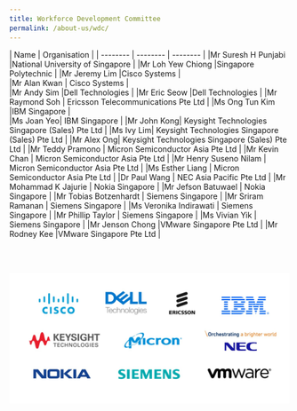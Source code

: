 ```yaml
---
title: Workforce Development Committee
permalink: /about-us/wdc/
---
```

| Name | Organisation | 
| -------- | -------- |  -------- | 
|Mr Suresh H Punjabi     |National University of Singapore     | 
|Mr Loh Yew Chiong     |Singapore Polytechnic     | 
|Mr Jeremy Lim     |Cisco Systems  |  
|Mr Alan Kwan     | Cisco Systems |  
|Mr Andy Sim     |Dell Technologies     | 
|Mr Eric Seow     |Dell Technologies     | 
|Mr Raymond Soh     | Ericsson Telecommunications Pte Ltd | 
|Ms Ong Tun Kim |IBM Singapore     |  
|Ms Joan Yeo| IBM Singapore     |
|Mr John Kong| Keysight Technologies Singapore (Sales) Pte Ltd |
|Ms Ivy Lim| Keysight Technologies Singapore (Sales) Pte Ltd |
|Mr Alex Ong| Keysight Technologies Singapore (Sales) Pte Ltd |
|Mr Teddy Pramono     | Micron Semiconductor Asia Pte Ltd  | 
|Mr Kevin Chan     | Micron Semiconductor Asia Pte Ltd  | 
|Mr Henry Suseno Nilam     | Micron Semiconductor Asia Pte Ltd | 
|Ms Esther Liang | Micron Semiconductor Asia Pte Ltd  | 
|Dr Paul Wang     | NEC Asia Pacific Pte Ltd | 
|Mr Mohammad K Jajurie     | Nokia Singapore | 
|Mr Jefson Batuwael    | Nokia Singapore | 
|Mr Tobias Botzenhardt  | Siemens Singapore | 
|Mr Sriram Ramanan     | Siemens Singapore | 
|Ms Veronika Indirawati     | Siemens Singapore | 
|Mr Phillip Taylor     | Siemens Singapore | 
|Ms Vivian Yik     | Siemens Singapore | 
|Mr Jenson Chong  |VMware Singapore Pte Ltd | 
|Mr Rodney Kee  |VMware Singapore Pte Ltd | 


<br>
<br>


![WDC Members Logos](/images/wdc-members-logos/WDC%20Members%20Logos.jpg)